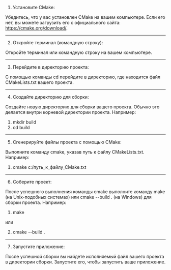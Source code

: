 1) Установите CMake:

Убедитесь, что у вас установлен CMake на вашем компьютере. Если его нет, вы можете загрузить его с официального сайта: https://cmake.org/download/.

--------------------------------------------------------------------------

2) Откройте терминал (командную строку):

Откройте терминал или командную строку на вашем компьютере.

--------------------------------------------------------------------------

3) Перейдите в директорию проекта:

С помощью команды cd перейдите в директорию, где находится файл CMakeLists.txt вашего проекта.

--------------------------------------------------------------------------

4) Создайте директорию для сборки:

Создайте новую директорию для сборки вашего проекта. Обычно это делается внутри корневой директории проекта. Например:

1. mkdir build
2. cd build

--------------------------------------------------------------------------

5) Сгенерируйте файлы проекта с помощью CMake:

Выполните команду cmake, указав путь к файлу CMakeLists.txt. Например:

1. cmake c:/путь_к_файлу_CMake.txt

--------------------------------------------------------------------------

6) Соберите проект:

После успешного выполнения команды cmake выполните команду make (на Unix-подобных системах) или cmake --build . (на Windows) для сборки проекта. Например:

1. make

или

2. cmake --build .

--------------------------------------------------------------------------

7) Запустите приложение:

После успешной сборки вы найдете исполняемый файл вашего проекта в директории сборки. Запустите его, чтобы запустить ваше приложение.
